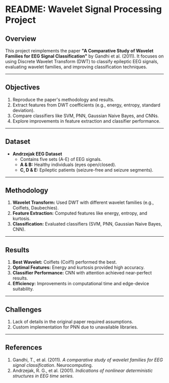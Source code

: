 # README: Wavelet Signal Processing Project

## Overview
This project reimplements the paper **"A Comparative Study of Wavelet Families for EEG Signal Classification"** by Gandhi et al. (2011). It focuses on using Discrete Wavelet Transform (DWT) to classify epileptic EEG signals, evaluating wavelet families, and improving classification techniques.

---

## Objectives
1. Reproduce the paper's methodology and results.
2. Extract features from DWT coefficients (e.g., energy, entropy, standard deviation).
3. Compare classifiers like SVM, PNN, Gaussian Naive Bayes, and CNNs.
4. Explore improvements in feature extraction and classifier performance.

---

## Dataset
- **Andrzejak EEG Dataset**
  - Contains five sets (A-E) of EEG signals.
  - **A & B:** Healthy individuals (eyes open/closed).
  - **C, D & E:** Epileptic patients (seizure-free and seizure segments).

---

## Methodology
1. **Wavelet Transform:** Used DWT with different wavelet families (e.g., Coiflets, Daubechies).
2. **Feature Extraction:** Computed features like energy, entropy, and kurtosis.
3. **Classification:** Evaluated classifiers (SVM, PNN, Gaussian Naive Bayes, CNN).

---

## Results
1. **Best Wavelet:** Coiflets (Coif1) performed the best.
2. **Optimal Features:** Energy and kurtosis provided high accuracy.
3. **Classifier Performance:** CNN with attention achieved near-perfect results.
4. **Efficiency:** Improvements in computational time and edge-device suitability.

---

## Challenges
1. Lack of details in the original paper required assumptions.
2. Custom implementation for PNN due to unavailable libraries.

---

## References
1. Gandhi, T., et al. (2011). *A comparative study of wavelet families for EEG signal classification*. Neurocomputing.
2. Andrzejak, R. G., et al. (2001). *Indications of nonlinear deterministic structures in EEG time series.*
